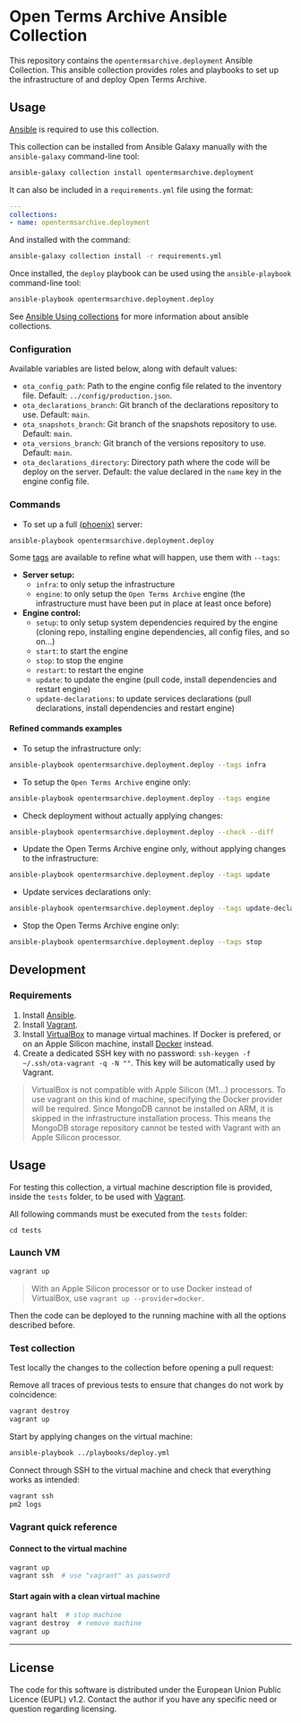 # Open Terms Archive Ansible Collection

This repository contains the `opentermsarchive.deployment` Ansible Collection. This ansible collection provides roles and playbooks to set up the infrastructure of and deploy Open Terms Archive.

## Usage

[Ansible](https://docs.ansible.com/ansible/latest/installation_guide/intro_installation.html) is required to use this collection.

This collection can be installed from Ansible Galaxy manually with the `ansible-galaxy` command-line tool:

```sh
ansible-galaxy collection install opentermsarchive.deployment
```

It can also be included in a `requirements.yml` file using the format:

```yaml
---
collections:
- name: opentermsarchive.deployment
```

And installed with the command:

```sh
ansible-galaxy collection install -r requirements.yml
```

Once installed, the `deploy` playbook can be used using the `ansible-playbook` command-line tool:

```sh
ansible-playbook opentermsarchive.deployment.deploy
```

See [Ansible Using collections](https://docs.ansible.com/ansible/latest/user_guide/collections_using.html) for more information about ansible collections.

### Configuration

Available variables are listed below, along with default values:

- `ota_config_path`: Path to the engine config file related to the inventory file. Default: `../config/production.json`.
- `ota_declarations_branch`: Git branch of the declarations repository to use. Default: `main`.
- `ota_snapshots_branch`: Git branch of the snapshots repository to use. Default: `main`.
- `ota_versions_branch`: Git branch of the versions repository to use. Default: `main`.
- `ota_declarations_directory`: Directory path where the code will be deploy on the server. Default: the value declared in the `name` key in the engine config file.

### Commands

- To set up a full [(phoenix)](https://martinfowler.com/bliki/PhoenixServer.html) server:
```
ansible-playbook opentermsarchive.deployment.deploy
```

Some [tags](https://docs.ansible.com/ansible/latest/user_guide/playbooks_tags.html) are available to refine what will happen, use them with `--tags`:

- **Server setup:**
    - `infra`: to only setup the infrastructure
    - `engine`: to only setup the `Open Terms Archive` engine (the infrastructure must have been put in place at least once before)
- **Engine control:**
    - `setup`: to only setup system dependencies required by the engine (cloning repo, installing engine dependencies, all config files, and so on…)
    - `start`: to start the engine
    - `stop`: to stop the engine
    - `restart`: to restart the engine
    - `update`: to update the engine (pull code, install dependencies and restart engine)
    - `update-declarations`: to update services declarations (pull declarations, install dependencies and restart engine)


#### Refined commands examples

- To setup the infrastructure only:
```sh
ansible-playbook opentermsarchive.deployment.deploy --tags infra
```

- To setup the `Open Terms Archive` engine only:
```sh
ansible-playbook opentermsarchive.deployment.deploy --tags engine
```

- Check deployment without actually applying changes:
```sh
ansible-playbook opentermsarchive.deployment.deploy --check --diff
```

- Update the Open Terms Archive engine only, without applying changes to the infrastructure:
```sh
ansible-playbook opentermsarchive.deployment.deploy --tags update
```

- Update services declarations only:
```sh
ansible-playbook opentermsarchive.deployment.deploy --tags update-declarations
```

- Stop the Open Terms Archive engine only:
```sh
ansible-playbook opentermsarchive.deployment.deploy --tags stop
```

## Development

### Requirements

1. Install [Ansible](https://docs.ansible.com/ansible/latest/installation_guide/intro_installation.html).
2. Install [Vagrant](https://www.vagrantup.com/downloads).
3. Install [VirtualBox](https://www.virtualbox.org/wiki/Downloads) to manage virtual machines. If Docker is prefered, or on an Apple Silicon machine, install [Docker](https://docs.docker.com/get-docker/) instead.
4. Create a dedicated SSH key with no password: `ssh-keygen -f ~/.ssh/ota-vagrant -q -N ""`. This key will be automatically used by Vagrant.

> VirtualBox is not compatible with Apple Silicon (M1…) processors. To use vagrant on this kind of machine, specifying the Docker provider will be required. Since MongoDB cannot be installed on ARM, it is skipped in the infrastructure installation process. This means the MongoDB storage repository cannot be tested with Vagrant with an Apple Silicon processor.

## Usage

For testing this collection, a virtual machine description file is provided, inside the `tests` folder, to be used with [Vagrant](https://www.vagrantup.com).

All following commands must be executed from the `tests` folder:

    cd tests

### Launch VM

```sh
vagrant up
```

> With an Apple Silicon processor or to use Docker instead of VirtualBox, use `vagrant up --provider=docker`.

Then the code can be deployed to the running machine with all the options described before.

### Test collection

Test locally the changes to the collection before opening a pull request:

Remove all traces of previous tests to ensure that changes do not work by coincidence:
```sh
vagrant destroy
vagrant up
```

Start by applying changes on the virtual machine:

```sh
ansible-playbook ../playbooks/deploy.yml
```

Connect through SSH to the virtual machine and check that everything works as intended:
```sh
vagrant ssh
pm2 logs
```

### Vagrant quick reference

#### Connect to the virtual machine

```sh
vagrant up
vagrant ssh  # use "vagrant" as password
```

#### Start again with a clean virtual machine

```sh
vagrant halt  # stop machine
vagrant destroy  # remove machine
vagrant up
```

---

## License

The code for this software is distributed under the European Union Public Licence (EUPL) v1.2.
Contact the author if you have any specific need or question regarding licensing.
